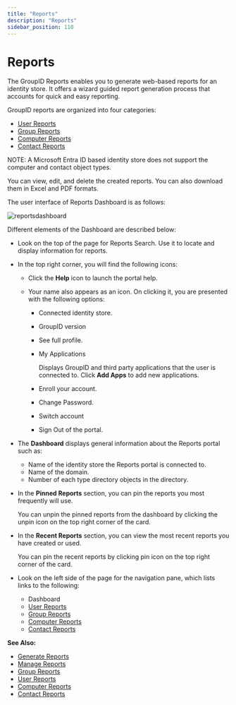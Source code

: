 ```yaml
---
title: "Reports"
description: "Reports"
sidebar_position: 110
---
```


# Reports

The GroupID Reports enables you to generate web-based reports for an identity store. It offers a
wizard guided report generation process that accounts for quick and easy reporting.

GroupID reports are organized into four categories:

- [User Reports](/docs/directorymanager/11.0/portal/dashboard/user.md)
- [Group Reports](/docs/directorymanager/11.0/portal/dashboard/group.md)
- [Computer Reports](/docs/directorymanager/11.0/portal/dashboard/computer.md)
- [Contact Reports](/docs/directorymanager/11.0/portal/dashboard/contact.md)

NOTE: A Microsoft Entra ID based identity store does not support the computer and contact object
types.

You can view, edit, and delete the created reports. You can also download them in Excel and PDF
formats.

The user interface of Reports Dashboard is as follows:

![reportsdashboard](/img/product_docs/directorymanager/11.0/portal/report/reportsdashboard.webp)

Different elements of the Dashboard are described below:

- Look on the top of the page for Reports Search. Use it to locate and display information for
  reports.
- In the top right corner, you will find the following icons:

    - Click the **Help** icon to launch the portal help.
    - Your name also appears as an icon. On clicking it, you are presented with the following
      options:

        - Connected identity store.
        - GroupID version
        - See full profile.
        - My Applications

            Displays GroupID and third party applications that the user is connected to. Click **Add
            Apps** to add new applications.

        - Enroll your account.
        - Change Password.
        - Switch account
        - Sign Out of the portal.

- The **Dashboard** displays general information about the Reports portal such as:

    - Name of the identity store the Reports portal is connected to.
    - Name of the domain.
    - Number of each type directory objects in the directory.

- In the **Pinned Reports** section, you can pin the reports you most frequently will use.

    You can unpin the pinned reports from the dashboard by clicking the unpin icon on the top right
    corner of the card.

- In the **Recent Reports** section, you can view the most recent reports you have created or used.

    You can pin the recent reports by clicking pin icon on the top right corner of the card.

- Look on the left side of the page for the navigation pane, which lists links to the following:

    - Dashboard
    - [User Reports](/docs/directorymanager/11.0/portal/dashboard/user.md)
    - [Group Reports](/docs/directorymanager/11.0/portal/dashboard/group.md)
    - [Computer Reports](/docs/directorymanager/11.0/portal/dashboard/computer.md)
    - [Contact Reports](/docs/directorymanager/11.0/portal/dashboard/contact.md)

**See Also:**

- [Generate Reports](/docs/directorymanager/11.0/portal/dashboard/generate.md)
- [Manage Reports](/docs/directorymanager/11.0/portal/dashboard/manage.md)
- [Group Reports](/docs/directorymanager/11.0/portal/dashboard/group.md)
- [User Reports](/docs/directorymanager/11.0/portal/dashboard/user.md)
- [Computer Reports](/docs/directorymanager/11.0/portal/dashboard/computer.md)
- [Contact Reports](/docs/directorymanager/11.0/portal/dashboard/contact.md)
